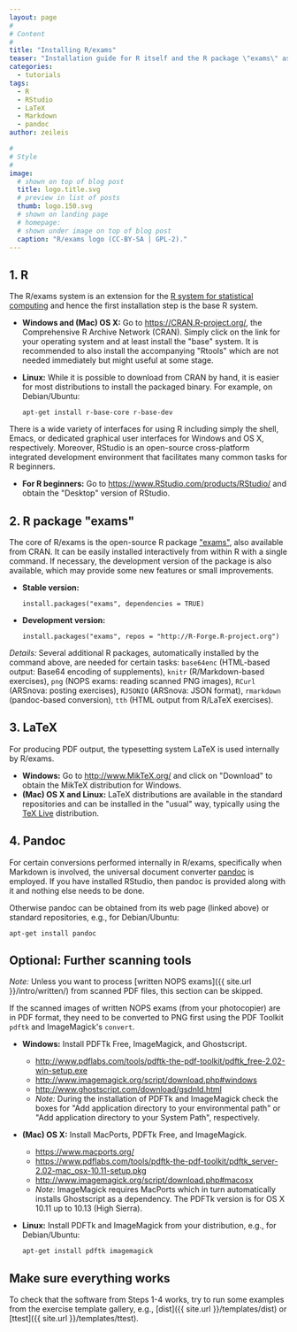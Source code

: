 ```yaml
---
layout: page
#
# Content
#
title: "Installing R/exams"
teaser: "Installation guide for R itself and the R package \"exams\" as well as further open-source tools that are required for certain tasks."
categories:
  - tutorials
tags:
  - R
  - RStudio
  - LaTeX
  - Markdown
  - pandoc
author: zeileis

#
# Style
#
image:
  # shown on top of blog post
  title: logo.title.svg
  # preview in list of posts
  thumb: logo.150.svg
  # shown on landing page
  # homepage:
  # shown under image on top of blog post
  caption: "R/exams logo (CC-BY-SA | GPL-2)."
---
```


## 1. R

The R/exams system is an extension for the
[R system for statistical computing](https://www.R-project.org) and hence the
first installation step is the base R system. 

- **Windows and (Mac) OS X:** Go to <https://CRAN.R-project.org/>, the 
   Comprehensive R Archive Network (CRAN). Simply
   click on the link for your operating system and at least install the "base"
   system. It is recommended to also install the accompanying "Rtools" which are
   not needed immediately but might useful at some stage.
- **Linux:** While it is possible to download from CRAN by hand, it is
  easier for most distributions to install the packaged binary. For example,
  on Debian/Ubuntu:

  ```
  apt-get install r-base-core r-base-dev
  ```

There is a wide variety of interfaces for using R including simply the shell,
Emacs, or dedicated graphical user interfaces for Windows and OS X, respectively.
Moreover, RStudio is an open-source cross-platform integrated development
environment that facilitates many common tasks for R beginners.

- **For R beginners:** Go to
  <https://www.RStudio.com/products/RStudio/> and obtain the "Desktop" version
  of RStudio.



## 2. R package "exams"

The core of R/exams is the open-source R package
["exams"](https://CRAN.R-project.org/package=exams), also available from CRAN.
It can be easily installed interactively from within R with a single command.
If necessary, the development version of the package is also available, which
may provide some new features or small improvements.

- **Stable version:**

  ```
  install.packages("exams", dependencies = TRUE)
  ```
- **Development version:**

  ```
  install.packages("exams", repos = "http://R-Forge.R-project.org")
  ```

_Details:_ Several additional R packages, automatically installed by the command above,
are needed for certain tasks: `base64enc` (HTML-based output: Base64 encoding of
supplements), `knitr` (R/Markdown-based exercises), `png` (NOPS exams: reading
scanned PNG images), `RCurl` (ARSnova: posting exercises), `RJSONIO` (ARSnova:
JSON format), `rmarkdown` (pandoc-based conversion), `tth` (HTML output from
R/LaTeX exercises).



## 3. LaTeX

For producing PDF output, the typesetting system LaTeX is used internally by R/exams.

- **Windows:** Go to <http://www.MikTeX.org/> and click on "Download" to obtain
  the MikTeX distribution for Windows.
- **(Mac) OS X and Linux:** LaTeX distributions are available in the standard
  repositories and can be installed in the "usual" way, typically using the
  [TeX Live](https://www.tug.org/texlive/) distribution.


## 4. Pandoc

For certain conversions performed internally in R/exams, specifically when
Markdown is involved, the universal document converter
[pandoc](https://www.pandoc.org/) is employed. If you have installed RStudio, then
pandoc is provided along with it and nothing else needs to be done.

Otherwise pandoc can be obtained from its web page (linked above) or standard repositories,
e.g., for Debian/Ubuntu:

```
apt-get install pandoc
```

## Optional: Further scanning tools

_Note:_ Unless you want to process [written NOPS exams]({{ site.url }}/intro/written/)
from scanned PDF files, this section can be skipped.

If the scanned images of written NOPS exams (from your photocopier) are in PDF format,
they need to be converted to PNG first using the PDF Toolkit `pdftk` and
ImageMagick's `convert`.

- **Windows:** Install PDFTk Free, ImageMagick, and Ghostscript.
  - <http://www.pdflabs.com/tools/pdftk-the-pdf-toolkit/pdftk_free-2.02-win-setup.exe>
  - <http://www.imagemagick.org/script/download.php#windows>
  - <http://www.ghostscript.com/download/gsdnld.html>
  - _Note:_ During the installation of PDFTk and ImageMagick check the boxes for 
    "Add application directory to your environmental path" or
    "Add application directory to your System Path", respectively.
- **(Mac) OS X:** Install MacPorts, PDFTk Free, and ImageMagick.
  - <https://www.macports.org/>
  - <https://www.pdflabs.com/tools/pdftk-the-pdf-toolkit/pdftk_server-2.02-mac_osx-10.11-setup.pkg>
  - <http://www.imagemagick.org/script/download.php#macosx>
  - _Note:_ ImageMagick requires MacPorts which in turn automatically installs Ghostscript as a dependency.
    The PDFTk version is for OS X 10.11 up to 10.13 (High Sierra).
- **Linux:** Install PDFTk and ImageMagick from your distribution, e.g., for Debian/Ubuntu:

  ```
  apt-get install pdftk imagemagick
  ```



## Make sure everything works

To check that the software from Steps 1-4 works, try to run some examples from the
exercise template gallery, e.g., [dist]({{ site.url }}/templates/dist) or
[ttest]({{ site.url }}/templates/ttest).

